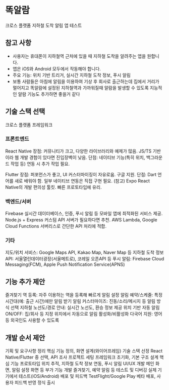 # 똑알람
크로스 플랫폼 지하철 도착 알림 앱
테스트

## 참고 사항
- 사용자는 휴대폰이 지하철역 근처에 있을 때 지하철 도착을 알려주는 앱을 원합니다.
- 앱은 iOS와 Android 모두에서 작동해야 합니다.
- 주요 기능: 위치 기반 트리거, 실시간 지하철 도착 정보, 푸시 알림
- 보통 사람들은 아침에 알림을 이용하여 기상 후 회사로 출근하는데 집에서 거리가 멀어지고 똑알람에 설정된 지하철역과 가까워질때 알람을 발생할 수 있도록 지능적인 알람 기능도 추가하면 좋을거 같다


## 기술 스택 선택
크로스 플랫폼 프레임워크

### 프론트엔드
React Native
장점: 커뮤니티가 크고, 다양한 라이브러리와 예제가 많음. JS/TS 기반이라 웹 개발 경험이 있다면 진입장벽이 낮음.
단점: 네이티브 기능(특히 위치, 백그라운드 작업 등) 연동 시 추가 작업 필요.

Flutter
장점: 퍼포먼스가 좋고, UI 커스터마이징이 자유로움. 구글 지원.
단점: Dart 언어를 새로 배워야 함. 일부 네이티브 연동은 직접 구현 필요.
(참고) Expo
React Native의 개발 편의성 툴킷. 빠른 프로토타입에 유리.

### 백엔드/서버
Firebase
실시간 데이터베이스, 인증, 푸시 알림 등 모바일 앱에 최적화된 서비스 제공.
Node.js + Express
커스텀 API 서버가 필요하다면 추천.
AWS Lambda, Google Cloud Functions
서버리스로 간단한 API 처리에 적합.

### 기타
지도/위치 서비스: Google Maps API, Kakao Map, Naver Map 등
지하철 도착 정보 API: 서울열린데이터광장(서울메트로), 코레일 오픈API 등
푸시 알림: Firebase Cloud Messaging(FCM), Apple Push Notification Service(APNS)

## 기능 추가 제안
즐겨찾기 역 등록: 자주 이용하는 역을 등록해 빠르게 알림 설정
알림 예약/스케줄: 특정 시간대(예: 출근 시간)에만 알림 받기
알림 커스터마이즈: 진동/소리/메시지 등 알림 방식 선택
지하철 노선도/경로 안내: 실시간 노선도, 환승 정보 제공
위치 기반 자동 알림 ON/OFF: 집/회사 등 지정 위치에서 자동으로 알림 활성화/비활성화
다국어 지원: 영어 등 외국인도 사용할 수 있도록

## 개발 순서 제안
기획 및 요구사항 정리
핵심 기능 정의, 화면 설계(와이어프레임)
기술 스택 선정
React Native/Flutter 중 선택, API 조사
프로젝트 세팅
프레임워크 초기화, 기본 구조 설계
핵심 기능 프로토타입
위치 추적, 지하철 도착 정보 연동, 푸시 알림
UI/UX 개발
메인 화면, 알림 설정 화면 등
부가 기능 개발
즐겨찾기, 예약 알림 등
테스트 및 디버깅
실제 기기에서 테스트(iOS/Android)
배포 및 피드백
TestFlight/Google Play 베타 배포, 사용자 피드백 반영
정식 출시